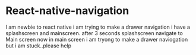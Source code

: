 # React-native-navigation
I am newbie to react native i am trying to make a drawer navigation i have a splashscreen and mainscreen. after 3 seconds splashscreen navigate to Main screen now in main screen i am tryong to make a drawer naviogation but i am stuck..please help
